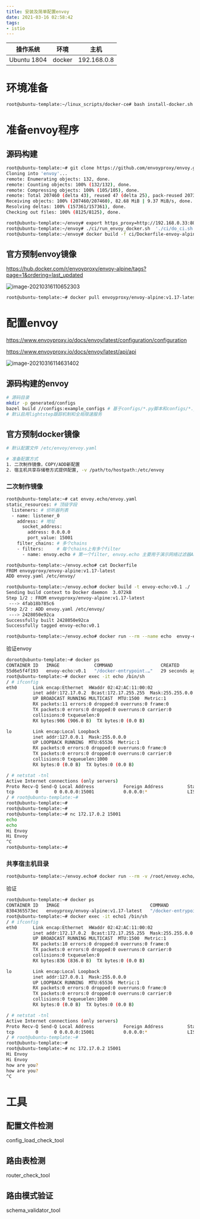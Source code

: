 ```yaml
---
title: 安装及简单配置envoy
date: 2021-03-16 02:58:42
tags:
- istio
---
```


| 操作系统    | 环境   | 主机        |
| ----------- | ------ | ----------- |
| Ubuntu 1804 | docker | 192.168.0.8 |

# 环境准备

```bash
root@ubuntu-template:~/linux_scripts/docker-ce# bash install-docker.sh 
```



# 准备envoy程序

## 源码构建

```bash
root@ubuntu-template:~# git clone https://github.com/envoyproxy/envoy.git
Cloning into 'envoy'...
remote: Enumerating objects: 132, done.
remote: Counting objects: 100% (132/132), done.
remote: Compressing objects: 100% (105/105), done.
remote: Total 207460 (delta 43), reused 47 (delta 25), pack-reused 207328
Receiving objects: 100% (207460/207460), 82.68 MiB | 9.37 MiB/s, done.
Resolving deltas: 100% (157361/157361), done.
Checking out files: 100% (8125/8125), done.
```

```bash
root@ubuntu-template:~/envoy# export https_proxy=http://192.168.0.33:808
root@ubuntu-template:~/envoy# ./ci/run_envoy_docker.sh  './ci/do_ci.sh bazel.release' # 构建
root@ubuntu-template:~/envoy# docker build -f ci/Dockerfile-envoy-alpine -t envoy-alpine:latest # 制作镜像
```

## 官方预制envoy镜像

https://hub.docker.com/r/envoyproxy/envoy-alpine/tags?page=1&ordering=last_updated

![image-20210316110652303](http://myapp.img.mykernel.cn/image-20210316110652303.png)

```bash
root@ubuntu-template:~# docker pull envoyproxy/envoy-alpine:v1.17-latest
```



# 配置envoy

https://www.envoyproxy.io/docs/envoy/latest/configuration/configuration

https://www.envoyproxy.io/docs/envoy/latest/api/api

![image-20210316114631402](http://myapp.img.mykernel.cn/image-20210316114631402.png)

## 源码构建的envoy

```bash
# 源码目录
mkdir -p generated/configs
bazel build //configs:example_configs # 基于configs/*.py脚本和configs/*.json模板生成
# 默认启用lightstep跟踪机制和全局限速服务
```



## 官方预制docker镜像

```bash
# 默认配置文件 /etc/envoy/envoy.yaml

# 准备配置方式
1. 二次制作镜像，COPY/ADD新配置
2. 宿主机共享存储卷方式提供配置, -v /path/to/hostpath:/etc/envoy
```

### 二次制作镜像

```bash
root@ubuntu-template:~# cat envoy.echo/envoy.yaml 
static_resources: # 顶级字段
  listeners: # 侦听器列表
  - name: listener_0
    address: # 地址
      socket_address:
        address: 0.0.0.0
        port_value: 15001
    filter_chains: # 多个chains
    - filters:     # 每个chains上有多个filter
      - name: envoy.echo # 第一个filter, envoy.echo 主要用于演示网络过滤器API的功能

```

```bash
root@ubuntu-template:~/envoy.echo# cat Dockerfile
FROM envoyproxy/envoy-alpine:v1.17-latest
ADD envoy.yaml /etc/envoy/
```

```bash
root@ubuntu-template:~/envoy.echo# docker build -t envoy-echo:v0.1 ./
Sending build context to Docker daemon  3.072kB
Step 1/2 : FROM envoyproxy/envoy-alpine:v1.17-latest
 ---> 4fab18b785c6
Step 2/2 : ADD envoy.yaml /etc/envoy/
 ---> 2428050e92ca
Successfully built 2428050e92ca
Successfully tagged envoy-echo:v0.1
```

```bash
root@ubuntu-template:~/envoy.echo# docker run --rm --name echo  envoy-echo:v0.1
```

验证envoy

```bash
doroot@ubuntu-template:~# docker ps
CONTAINER ID   IMAGE             COMMAND                  CREATED          STATUS          PORTS       NAMES
55d6e5f4f193   envoy-echo:v0.1   "/docker-entrypoint.…"   29 seconds ago   Up 25 seconds   10000/tcp   echo
root@ubuntu-template:~# docker exec -it echo /bin/sh
/ # ifconfig
eth0      Link encap:Ethernet  HWaddr 02:42:AC:11:00:02  
          inet addr:172.17.0.2  Bcast:172.17.255.255  Mask:255.255.0.0
          UP BROADCAST RUNNING MULTICAST  MTU:1500  Metric:1
          RX packets:11 errors:0 dropped:0 overruns:0 frame:0
          TX packets:0 errors:0 dropped:0 overruns:0 carrier:0
          collisions:0 txqueuelen:0 
          RX bytes:906 (906.0 B)  TX bytes:0 (0.0 B)

lo        Link encap:Local Loopback  
          inet addr:127.0.0.1  Mask:255.0.0.0
          UP LOOPBACK RUNNING  MTU:65536  Metric:1
          RX packets:0 errors:0 dropped:0 overruns:0 frame:0
          TX packets:0 errors:0 dropped:0 overruns:0 carrier:0
          collisions:0 txqueuelen:1000 
          RX bytes:0 (0.0 B)  TX bytes:0 (0.0 B)

/ # netstat -tnl
Active Internet connections (only servers)
Proto Recv-Q Send-Q Local Address           Foreign Address         State       
tcp        0      0 0.0.0.0:15001           0.0.0.0:*               LISTEN      
/ # root@ubuntu-template:~# 
root@ubuntu-template:~# 
root@ubuntu-template:~# 
root@ubuntu-template:~# nc 172.17.0.2 15001
echo
echo
Hi Envoy
Hi Envoy
^C
root@ubuntu-template:~# 
```

### 共享宿主机目录

```bash
root@ubuntu-template:~/envoy.echo# docker run --rm -v /root/envoy.echo/:/etc/envoy --name echo1 envoyproxy/envoy-alpine:v1.17-latest
```

验证

```bash
root@ubuntu-template:~# docker ps
CONTAINER ID   IMAGE                                  COMMAND                  CREATED          STATUS          PORTS       NAMES
8304365573ec   envoyproxy/envoy-alpine:v1.17-latest   "/docker-entrypoint.…"   18 seconds ago   Up 14 seconds   10000/tcp   echo1
root@ubuntu-template:~# docker exec -it echo1 /bin/sh
/ # ifconfig
eth0      Link encap:Ethernet  HWaddr 02:42:AC:11:00:02  
          inet addr:172.17.0.2  Bcast:172.17.255.255  Mask:255.255.0.0
          UP BROADCAST RUNNING MULTICAST  MTU:1500  Metric:1
          RX packets:10 errors:0 dropped:0 overruns:0 frame:0
          TX packets:0 errors:0 dropped:0 overruns:0 carrier:0
          collisions:0 txqueuelen:0 
          RX bytes:836 (836.0 B)  TX bytes:0 (0.0 B)

lo        Link encap:Local Loopback  
          inet addr:127.0.0.1  Mask:255.0.0.0
          UP LOOPBACK RUNNING  MTU:65536  Metric:1
          RX packets:0 errors:0 dropped:0 overruns:0 frame:0
          TX packets:0 errors:0 dropped:0 overruns:0 carrier:0
          collisions:0 txqueuelen:1000 
          RX bytes:0 (0.0 B)  TX bytes:0 (0.0 B)

/ # netstat -tnl
Active Internet connections (only servers)
Proto Recv-Q Send-Q Local Address           Foreign Address         State       
tcp        0      0 0.0.0.0:15001           0.0.0.0:*               LISTEN      
/ # root@ubuntu-template:~# 
root@ubuntu-template:~# 
root@ubuntu-template:~# nc 172.17.0.2 15001
Hi Envoy
Hi Envoy
how are you?
how are you?
^C
```



# 工具

## 配置文件检测

config_load_check_tool

## 路由表检测

router_check_tool

## 路由模式验证

schema_validator_tool



